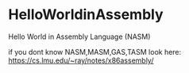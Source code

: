 # HelloWorldinAssembly
Hello World in Assembly Language (NASM)

if you dont know NASM,MASM,GAS,TASM look here: https://cs.lmu.edu/~ray/notes/x86assembly/
